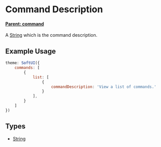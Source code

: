 #  Command Description
#### **[Parent: command](/docs/commands/list/command/)**
A [String](https://developer.mozilla.org/en-US/docs/Web/JavaScript/Reference/Global_Objects/String) which is the command description.

## Example Usage
```js
theme: SoftUI({
    commands: [
        {
            list: [
                {
                    commandDescription: 'View a list of commands.'
                }
            ],
        }
    ]
})
```

## Types
- [String](https://developer.mozilla.org/en-US/docs/Web/JavaScript/Reference/Global_Objects/String)